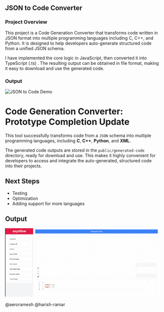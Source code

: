 ## JSON to Code Converter

### Project Overview
This project is a Code Generation Converter that transforms code written in JSON format into multiple programming languages including C, C++, and Python. It is designed to help developers auto-generate structured code from a unified JSON schema.

I have implemented the core logic in JavaScript, then converted it into TypeScript (.ts) . The resulting output can be obtained in file format, making it easy to download and use the generated code.

### Output 
![JSON to Code Demo](https://raw.githubusercontent.com/Sbragul26/test-submoule/main/json-convertor.gif)



# Code Generation Converter: Prototype Completion Update

This tool successfully transforms code from a `JSON` schema into multiple programming languages, including **C**, **C++**, **Python**, and **XML**.

The generated code outputs are stored in the `public/generated-code` directory, ready for download and use. This makes it highly convenient for developers to access and integrate the auto-generated, structured code into their projects.

## Next Steps
- Testing
- Optimization
- Adding support for more languages

## Output
![Code Generation Converter Demo](https://raw.githubusercontent.com/Sbragul26/test-submoule/main/jsontocode.gif)  

@aeroramesh @harish-ramar
